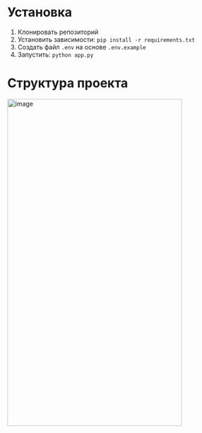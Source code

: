 # Установка

1. Клонировать репозиторий
2. Установить зависимости: `pip install -r requirements.txt`
3. Создать файл `.env` на основе `.env.example`
4. Запустить: `python app.py`

# Структура проекта


<img width="395" height="738" alt="image" src="https://github.com/user-attachments/assets/de4ef768-a5a9-4e24-90b0-1e741d6e10a0" />




